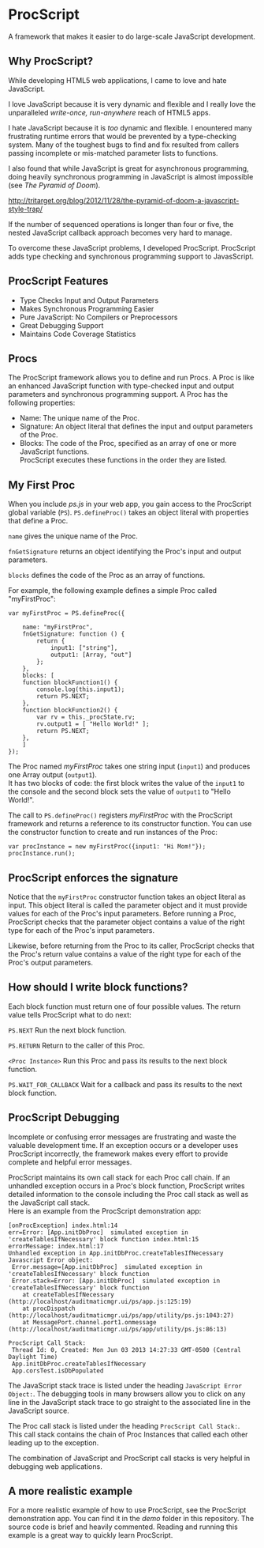 ProcScript
================================

A framework that makes it easier to do large-scale JavaScript development.


Why ProcScript?
---------------------

While developing HTML5 web applications, I came to love and hate JavaScript.  

I love JavaScript because it is very dynamic and flexible and I really love the 
unparalleled *write-once, run-anywhere* reach of HTML5 apps.  

I hate JavaScript because it is *too* dynamic and flexible.  I enountered many frustrating
runtime errors that would be prevented by a type-checking system.  Many of the toughest 
bugs to find and fix resulted from callers passing incomplete or mis-matched parameter lists to 
functions.  

I also found that while JavaScript is great for asynchronous programming, doing heavily 
synchronous programming in JavaScript is almost impossible (see *The Pyramid of Doom*).

http://tritarget.org/blog/2012/11/28/the-pyramid-of-doom-a-javascript-style-trap/

If the number of sequenced operations is longer than four or five, the nested JavaScript 
callback approach becomes very hard to manage.

To overcome these JavaScript problems, I developed ProcScript.  ProcScript adds type checking and synchronous programming support to JavasScript.


ProcScript Features
-------------------------

* Type Checks Input and Output Parameters
* Makes Synchronous Programming Easier
* Pure JavaScript: No Compilers or Preprocessors
* Great Debugging Support
* Maintains Code Coverage Statistics


Procs
-------

The ProcScript framework allows you to define and run Procs.  A Proc is like an enhanced 
JavaScript function with type-checked input and output parameters and  synchronous programming support.  A Proc has the following properties:

* Name:  The unique name of the Proc.
* Signature:  An object literal that defines the input and output parameters of the Proc.
* Blocks:  The code of the Proc, specified as an array of one or more JavaScript functions.  
  ProcScript executes these functions in the order they are listed.
  
  
My First Proc
--------------

When you include *ps.js* in your web app, you gain access to the ProcScript global
variable (`PS`).  `PS.defineProc()` takes an object literal with properties that define a Proc.  

`name` gives the unique name of the Proc.

`fnGetSignature` returns an object identifying the Proc's input and output parameters.  

`blocks` defines the code of the Proc as an array of functions.

For example, the following example defines a simple Proc called "myFirstProc":

    var myFirstProc = PS.defineProc({

        name: "myFirstProc",
        fnGetSignature: function () {
            return {
                input1: ["string"],
                output1: [Array, "out"]
            };
        },
        blocks: [
        function blockFunction1() {
            console.log(this.input1);
            return PS.NEXT;
        },
        function blockFunction2() {
            var rv = this._procState.rv;
            rv.output1 = [ "Hello World!" ];
            return PS.NEXT;
        },
		]
    });


The Proc named *myFirstProc* takes one string input (`input1`) and produces one Array output (`output1`).  
It has two blocks of code: the first block writes the value of the `input1` to the console 
and the second block sets the value of `output1` to "Hello World!".


The call to `PS.defineProc()` registers *myFirstProc* with the ProcScript framework and returns a reference 
to its constructor function.  You can use the constructor function to create and run instances of the Proc:

	var procInstance = new myFirstProc({input1: "Hi Mom!"});
	procInstance.run();


ProcScript enforces the signature
------------------------------------
Notice that the `myFirstProc` constructor function takes an object literal as input.  This object literal is called 
the parameter object and it must provide values for each of the Proc's input parameters.  Before running a Proc, 
ProcScript checks that the parameter object contains a value of the right type for each of the Proc's input parameters.  

Likewise, before returning from the Proc to its caller, ProcScript checks that the Proc's return value contains a value 
of the right type for each of the Proc's output parameters.

	
How should I write block functions?
-------------------------------------------

Each block function must return one of four possible values.  The return value tells ProcScript what to do next:

`PS.NEXT`  Run the next block function.

`PS.RETURN`  Return to the caller of this Proc.

`<Proc Instance>`  Run this Proc and pass its results to the next block function. 

`PS.WAIT_FOR_CALLBACK`  Wait for a callback and pass its results to the next block function.


ProcScript Debugging
------------------------------------------

Incomplete or confusing error messages are frustrating and waste the valuable development time.  If an exception occurs or 
a developer uses ProcScript incorrectly, the framework makes every effort to provide complete and helpful error messages.  

ProcScript maintains its own call stack for each Proc call chain.  If an unhandled exception occurs in a Proc's block function, 
ProcScript writes detailed information to the console including the Proc call stack as well as the JavaScript call stack.  
Here is an example from the ProcScript demonstration app:

	[onProcException] index.html:14
	err=Error: [App.initDbProc]  simulated exception in 'createTablesIfNecessary' block function index.html:15
	errorMessage: index.html:17
	Unhandled exception in App.initDbProc.createTablesIfNecessary
	Javascript Error object:
	 Error.message=[App.initDbProc]  simulated exception in 'createTablesIfNecessary' block function
	 Error.stack=Error: [App.initDbProc]  simulated exception in 'createTablesIfNecessary' block function
		at createTablesIfNecessary (http://localhost/auditmaticmgr.ui/ps/app.js:125:19)
		at procDispatch (http://localhost/auditmaticmgr.ui/ps/app/utility/ps.js:1043:27)
		at MessagePort.channel.port1.onmessage (http://localhost/auditmaticmgr.ui/ps/app/utility/ps.js:86:13)

	ProcScript Call Stack:
	 Thread Id: 0, Created: Mon Jun 03 2013 14:27:33 GMT-0500 (Central Daylight Time)
	 App.initDbProc.createTablesIfNecessary
	 App.corsTest.isDbPopulated
	 
	 

The JavaScript stack trace is listed under the heading `JavaScript Error Object:`. 
The debugging tools in many browsers allow you to click on any line in the JavaScript stack trace to go straight 
to the associated line in the JavaScript source.

The Proc call stack is listed under the heading `ProcScript Call Stack:`.  
This call stack contains the chain of Proc Instances that called each other leading up to the exception.  

The combination of JavaScript and ProcScript call stacks is very helpful in debugging web applications.



A more realistic example
------------------------------

For a more realistic example of how to use ProcScript, see the ProcScript demonstration app.  You can find it 
in the *demo* folder in this repository.  The source code is brief and heavily commented.  Reading and running
this example is a great way to quickly learn ProcScript.  



